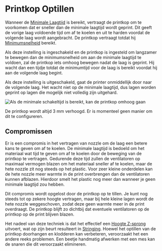 Printkop Optillen
====
Wanneer de [Minimale Laagtijd](cool_min_layer_time.md) is bereikt, vertraagt de printkop om te voorkomen dat er sneller dan de minimale laagtijd wordt geprint. Dit geeft de vorige laag voldoende tijd om af te koelen en uit te harden voordat de volgende laag wordt aangebracht. De printkop vertraagt totdat hij [Minimumsnelheid](cool_min_speed.md) bereikt.

Als deze instelling is ingeschakeld en de printkop is ingesteld om langzamer te bewegen dan de minimumsnelheid om aan de minimale laagtijd te voldoen, zal de printkop iets omhoog bewegen nadat de laag is geprint. Hij wacht dan een tijdje totdat de minimumtijd voor de laag is bereikt voordat hij aan de volgende laag begint.

Als deze instelling is uitgeschakeld, gaat de printer onmiddellijk door naar de volgende laag. Het wacht niet op de minimale laagtijd, dus lagen worden geprint op lagen die mogelijk niet volledig zijn uitgehard.

![Als de minimale schakeltijd is bereikt, kan de printkop omhoog gaan](../../../articles/images/cool_fan_speed.svg)

De printkop wordt altijd 3 mm verhoogd. Er is momenteel geen manier om dit te configureren.

Compromissen
----
Er is een compromis in het vertragen van nozzle om de laag een betere kans te geven om af te koelen. De minimale laagtijd is bedoeld om het materiaal wat tijd te geven om af te koelen door de beweging van de printkop te vertragen. Gedurende deze tijd zullen de ventilatoren op maximaal vermogen blazen om het materiaal sneller af te koelen, maar de hete nozzle zit nog steeds op het plastic. Voor zeer kleine onderdelen kan de hete nozzle meer warmte in de print overbrengen dan de ventilatoren kunnen afblazen. Hierdoor smelt het plastic nog meer dan wanneer je geen minimale laagtijd zou hebben.

Dit compromis wordt opgelost door de printkop op te tillen. Je kunt nog steeds tot op zekere hoogte vertragen, maar bij hele kleine lagen wordt de hete nozzle weggeschoven, zodat deze geen warmte meer in de print overdraagt. De printkop blijft zo dichtbij dat eventuele ventilatoren op de printkop op de print blijven blazen.

Het nadeel van deze techniek is dat het effectief een [Hoogte Z-sprong](../travel/retraction_hop.md) uitvoert, wat op zijn beurt resulteert in [Stringing](../troubleshooting/stringing.md). Hoewel het optillen van de printkop doorhangen en klodderen kan verbeteren, veroorzaakt het een andere reeks problemen. Een beetje handmatig afwerken met een mes kan de snaren die dit veroorzaakt elimineren.